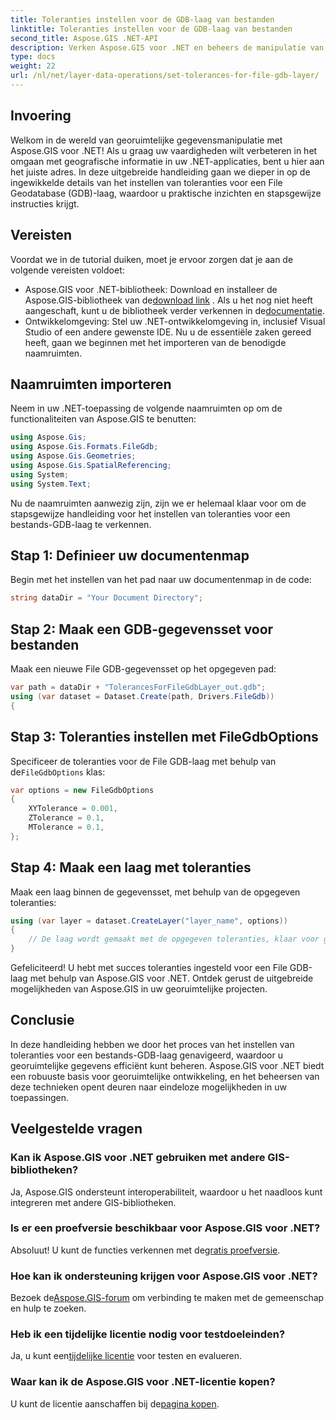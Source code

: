 ```yaml
---
title: Toleranties instellen voor de GDB-laag van bestanden
linktitle: Toleranties instellen voor de GDB-laag van bestanden
second_title: Aspose.GIS .NET-API
description: Verken Aspose.GIS voor .NET en beheers de manipulatie van georuimtelijke gegevens. Stel moeiteloos toleranties in met stapsgewijze begeleiding. Verbeter uw .NET-applicaties.
type: docs
weight: 22
url: /nl/net/layer-data-operations/set-tolerances-for-file-gdb-layer/
---
```

## Invoering
Welkom in de wereld van georuimtelijke gegevensmanipulatie met Aspose.GIS voor .NET! Als u graag uw vaardigheden wilt verbeteren in het omgaan met geografische informatie in uw .NET-applicaties, bent u hier aan het juiste adres. In deze uitgebreide handleiding gaan we dieper in op de ingewikkelde details van het instellen van toleranties voor een File Geodatabase (GDB)-laag, waardoor u praktische inzichten en stapsgewijze instructies krijgt.
## Vereisten
Voordat we in de tutorial duiken, moet je ervoor zorgen dat je aan de volgende vereisten voldoet:
-  Aspose.GIS voor .NET-bibliotheek: Download en installeer de Aspose.GIS-bibliotheek van de[download link](https://releases.aspose.com/gis/net/) . Als u het nog niet heeft aangeschaft, kunt u de bibliotheek verder verkennen in de[documentatie](https://reference.aspose.com/gis/net/).
- Ontwikkelomgeving: Stel uw .NET-ontwikkelomgeving in, inclusief Visual Studio of een andere gewenste IDE.
Nu u de essentiële zaken gereed heeft, gaan we beginnen met het importeren van de benodigde naamruimten.
## Naamruimten importeren
Neem in uw .NET-toepassing de volgende naamruimten op om de functionaliteiten van Aspose.GIS te benutten:
```csharp
using Aspose.Gis;
using Aspose.Gis.Formats.FileGdb;
using Aspose.Gis.Geometries;
using Aspose.Gis.SpatialReferencing;
using System;
using System.Text;
```
Nu de naamruimten aanwezig zijn, zijn we er helemaal klaar voor om de stapsgewijze handleiding voor het instellen van toleranties voor een bestands-GDB-laag te verkennen.
## Stap 1: Definieer uw documentenmap
Begin met het instellen van het pad naar uw documentenmap in de code:
```csharp
string dataDir = "Your Document Directory";
```
## Stap 2: Maak een GDB-gegevensset voor bestanden
Maak een nieuwe File GDB-gegevensset op het opgegeven pad:
```csharp
var path = dataDir + "TolerancesForFileGdbLayer_out.gdb";
using (var dataset = Dataset.Create(path, Drivers.FileGdb))
{
```
## Stap 3: Toleranties instellen met FileGdbOptions
 Specificeer de toleranties voor de File GDB-laag met behulp van de`FileGdbOptions` klas:
```csharp
var options = new FileGdbOptions
{
    XYTolerance = 0.001,
    ZTolerance = 0.1,
    MTolerance = 0.1,
};
```
## Stap 4: Maak een laag met toleranties
Maak een laag binnen de gegevensset, met behulp van de opgegeven toleranties:
```csharp
using (var layer = dataset.CreateLayer("layer_name", options))
{
    // De laag wordt gemaakt met de opgegeven toleranties, klaar voor gebruik in ArcGIS-functies/tools.
}
```
Gefeliciteerd! U hebt met succes toleranties ingesteld voor een File GDB-laag met behulp van Aspose.GIS voor .NET. Ontdek gerust de uitgebreide mogelijkheden van Aspose.GIS in uw georuimtelijke projecten.
## Conclusie
In deze handleiding hebben we door het proces van het instellen van toleranties voor een bestands-GDB-laag genavigeerd, waardoor u georuimtelijke gegevens efficiënt kunt beheren. Aspose.GIS voor .NET biedt een robuuste basis voor georuimtelijke ontwikkeling, en het beheersen van deze technieken opent deuren naar eindeloze mogelijkheden in uw toepassingen.
## Veelgestelde vragen
### Kan ik Aspose.GIS voor .NET gebruiken met andere GIS-bibliotheken?
Ja, Aspose.GIS ondersteunt interoperabiliteit, waardoor u het naadloos kunt integreren met andere GIS-bibliotheken.
### Is er een proefversie beschikbaar voor Aspose.GIS voor .NET?
 Absoluut! U kunt de functies verkennen met de[gratis proefversie](https://releases.aspose.com/).
### Hoe kan ik ondersteuning krijgen voor Aspose.GIS voor .NET?
 Bezoek de[Aspose.GIS-forum](https://forum.aspose.com/c/gis/33) om verbinding te maken met de gemeenschap en hulp te zoeken.
### Heb ik een tijdelijke licentie nodig voor testdoeleinden?
 Ja, u kunt een[tijdelijke licentie](https://purchase.aspose.com/temporary-license/) voor testen en evalueren.
### Waar kan ik de Aspose.GIS voor .NET-licentie kopen?
 U kunt de licentie aanschaffen bij de[pagina kopen](https://purchase.aspose.com/buy).